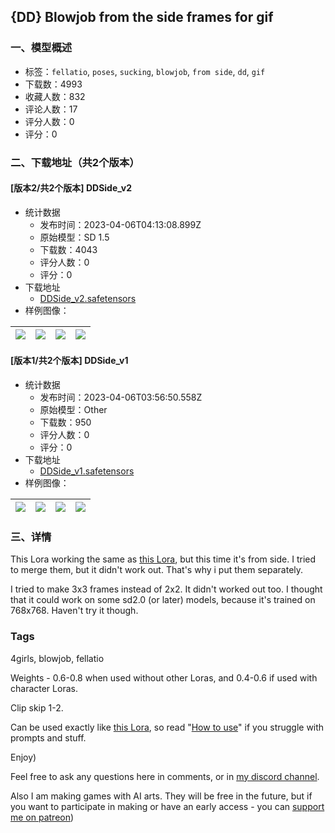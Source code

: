 ## {DD} Blowjob from the side frames for gif
### 一、模型概述

- 标签：`fellatio`, `poses`, `sucking`, `blowjob`, `from side`, `dd`, `gif`
- 下载数：4993
- 收藏人数：832
- 评论人数：17
- 评分人数：0
- 评分：0

### 二、下载地址（共2个版本）

#### [版本2/共2个版本] DDSide_v2

- 统计数据
  - 发布时间：2023-04-06T04:13:08.899Z
  - 原始模型：SD 1.5
  - 下载数：4043
  - 评分人数：0
  - 评分：0
- 下载地址
  - [DDSide_v2.safetensors](https://civitai.com/api/download/models/37775)
- 样例图像：

| <img src="https://image.civitai.com/xG1nkqKTMzGDvpLrqFT7WA/2efd0111-a8ab-4bfb-6f93-3e80b57bcf00/width=450/417393.jpeg" /> | <img src="https://image.civitai.com/xG1nkqKTMzGDvpLrqFT7WA/3ee873d3-2d85-4771-9fb1-f1573712ea00/width=450/417395.jpeg" /> | <img src="https://image.civitai.com/xG1nkqKTMzGDvpLrqFT7WA/066ed03f-d0d8-483a-8bc0-dcc701e62b00/width=450/417396.jpeg" /> | <img src="https://image.civitai.com/xG1nkqKTMzGDvpLrqFT7WA/de8d644e-8942-48c5-3249-0a9b8cccc000/width=450/417444.jpeg" /> |
| ---- | ---- | ---- | ---- |

#### [版本1/共2个版本] DDSide_v1

- 统计数据
  - 发布时间：2023-04-06T03:56:50.558Z
  - 原始模型：Other
  - 下载数：950
  - 评分人数：0
  - 评分：0
- 下载地址
  - [DDSide_v1.safetensors](https://civitai.com/api/download/models/37064)
- 样例图像：

| <img src="https://image.civitai.com/xG1nkqKTMzGDvpLrqFT7WA/8764f633-297b-425b-83bc-b18c163a9700/width=450/417522.jpeg" /> | <img src="https://image.civitai.com/xG1nkqKTMzGDvpLrqFT7WA/65a6b0b0-3d1a-4c29-949b-7082ec781900/width=450/417516.jpeg" /> | <img src="https://image.civitai.com/xG1nkqKTMzGDvpLrqFT7WA/852fcb42-3515-483d-30c4-4311efa56a00/width=450/417523.jpeg" /> | <img src="https://image.civitai.com/xG1nkqKTMzGDvpLrqFT7WA/b9950f9f-b2d2-469a-fdff-39a181cab300/width=450/417525.jpeg" /> |
| ---- | ---- | ---- | ---- |


### 三、详情
<p>This Lora working the same as <a target="_blank" rel="ugc" href="https://civitai.com/models/23464/dd-deepthroat-frames-for-gif">this Lora</a>, but this time it's from side. I tried to merge them, but it didn't work out. That's why i put them separately.</p><p>I tried to make 3x3 frames instead of 2x2. It didn't worked out too. I thought that it could work on some sd2.0 (or later) models, because it's trained on 768x768. Haven't try it though.</p><h3>Tags</h3><p>4girls, blowjob, fellatio</p><p>Weights - 0.6-0.8 when used without other Loras, and 0.4-0.6 if used with character Loras.</p><p>Clip skip 1-2.</p><p>Can be used exactly like <a target="_blank" rel="ugc" href="https://civitai.com/models/23464/dd-deepthroat-frames-for-gif">this Lora</a>, so read "<a target="_blank" rel="ugc" href="https://civitai.com/models/60211/dd-how-to-make-gifs-from-my-loras">How to use</a>" if you struggle with prompts and stuff.</p><p>Enjoy)</p><p>Feel free to ask any questions here in comments, or in <a target="_blank" rel="ugc" href="https://discord.gg/9My32sKEAK">my discord channel</a>.</p><p>Also I am making games with AI arts. They will be free in the future, but if you want to participate in making or have an early access - you can <a target="_blank" rel="ugc" href="https://www.patreon.com/aDDont">support me on patreon</a>)</p>